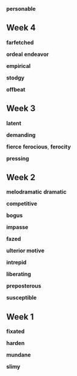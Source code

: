 

**personable**

## Week 4 

**farfetched** 

**ordeal**
**endeavor**

**empirical**

**stodgy**

**offbeat**

## Week 3

**latent**

**demanding**

**fierce**
**ferocious**, **ferocity**

**pressing**

## Week 2 

**melodramatic**
**dramatic**

**competitive**  

**bogus**

**impasse**

**fazed**

**ulterior motive**

**intrepid**  

**liberating**

**preposterous**

**susceptible**

## Week 1

**fixated**

**harden** 

**mundane**

**slimy**
